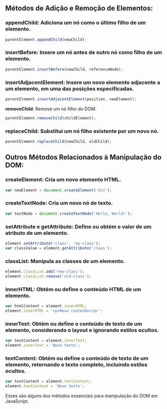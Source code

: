 ## **Métodos de Adição e Remoção de Elementos:**

### **appendChild**: Adiciona um nó como o último filho de um elemento.

```javascript
parentElement.appendChild(newChild);
```

### **insertBefore**: Insere um nó antes de outro nó como filho de um elemento.

```javascript
parentElement.insertBefore(newChild, referenceNode);
```

### **insertAdjacentElement**: Insere um novo elemento adjacente a um elemento, em uma das posições especificadas.

```javascript
parentElement.insertAdjacentElement(position, newElement);
```

**removeChild**: Remove um nó filho do DOM.

```javascript
parentElement.removeChild(childElement);
```

### **replaceChild**: Substitui um nó filho existente por um novo nó.

```javascript
parentElement.replaceChild(newChild, oldChild);
```

## **Outros Métodos Relacionados à Manipulação do DOM:**

### **createElement**: Cria um novo elemento HTML.

```javascript
var newElement = document.createElement('div');
```

### **createTextNode**: Cria um novo nó de texto.

```javascript
var textNode = document.createTextNode('Hello, World!');
```

### **setAttribute e getAttribute**: Define ou obtém o valor de um atributo de um elemento.

```javascript
element.setAttribute('class', 'my-class');
var classValue = element.getAttribute('class');
```

### **classList**: Manipula as classes de um elemento.

```javascript
element.classList.add('new-class');
element.classList.remove('old-class');
```

### **innerHTML**: Obtém ou define o conteúdo HTML de um elemento.

```javascript
var htmlContent = element.innerHTML;
element.innerHTML = '<p>Novo conteúdo</p>';
```

### **innerText**: Obtém ou define o conteúdo de texto de um elemento, considerando o layout e ignorando estilos ocultos.

```javascript
var textContent = element.innerText;
element.innerText = 'Novo texto';
```

### **textContent**: Obtém ou define o conteúdo de texto de um elemento, retornando o texto completo, incluindo estilos ocultos.

```javascript
var textContent = element.textContent;
element.textContent = 'Novo texto';
```

Esses são alguns dos métodos essenciais para manipulação do DOM em JavaScript.
